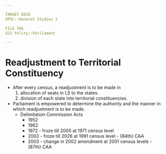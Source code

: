 ```yaml
---

TARGET DECK
UPSC::General Studies 2

FILE TAG
GS2 Polity::Parliament

---
```

# Readjustment to Territorial Constituency
* After every census, a readjustment is to be made in 
	1.  allocation of seats in LS to the states.
	2.  division of each state into territorial constituencies.
* Parliament is empowered to determine the authority and the manner in which readjustment is to be made.
	* Delimitation Commission Acts 
		* 1952
		* 1962
		* 1972 - froze till 2000 at 1971 census level
		* 2002 - froze till 2026 at 1991 census level - {84th} CAA 
		* 2003 - change in 2002 amendment at 2001 census levels - {87th} CAA



